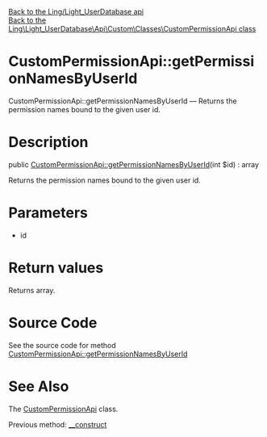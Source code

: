 [Back to the Ling/Light_UserDatabase api](https://github.com/lingtalfi/Light_UserDatabase/blob/master/doc/api/Ling/Light_UserDatabase.md)<br>
[Back to the Ling\Light_UserDatabase\Api\Custom\Classes\CustomPermissionApi class](https://github.com/lingtalfi/Light_UserDatabase/blob/master/doc/api/Ling/Light_UserDatabase/Api/Custom/Classes/CustomPermissionApi.md)


CustomPermissionApi::getPermissionNamesByUserId
================



CustomPermissionApi::getPermissionNamesByUserId — Returns the permission names bound to the given user id.




Description
================


public [CustomPermissionApi::getPermissionNamesByUserId](https://github.com/lingtalfi/Light_UserDatabase/blob/master/doc/api/Ling/Light_UserDatabase/Api/Custom/Classes/CustomPermissionApi/getPermissionNamesByUserId.md)(int $id) : array




Returns the permission names bound to the given user id.




Parameters
================


- id

    


Return values
================

Returns array.








Source Code
===========
See the source code for method [CustomPermissionApi::getPermissionNamesByUserId](https://github.com/lingtalfi/Light_UserDatabase/blob/master/Api/Custom/Classes/CustomPermissionApi.php#L30-L42)


See Also
================

The [CustomPermissionApi](https://github.com/lingtalfi/Light_UserDatabase/blob/master/doc/api/Ling/Light_UserDatabase/Api/Custom/Classes/CustomPermissionApi.md) class.

Previous method: [__construct](https://github.com/lingtalfi/Light_UserDatabase/blob/master/doc/api/Ling/Light_UserDatabase/Api/Custom/Classes/CustomPermissionApi/__construct.md)<br>

